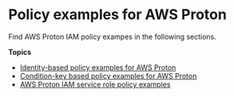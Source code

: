 # Policy examples for AWS Proton<a name="security_iam_policy-examples"></a>

Find AWS Proton IAM policy exampes in the following sections\.

**Topics**
+ [Identity\-based policy examples for AWS Proton](security_iam_id-based-policy-examples.md)
+ [Condition\-key based policy examples for AWS Proton](security_iam_condition-key-based-policy-examples.md)
+ [AWS Proton IAM service role policy examples](security_iam_service-role-policy-examples.md)